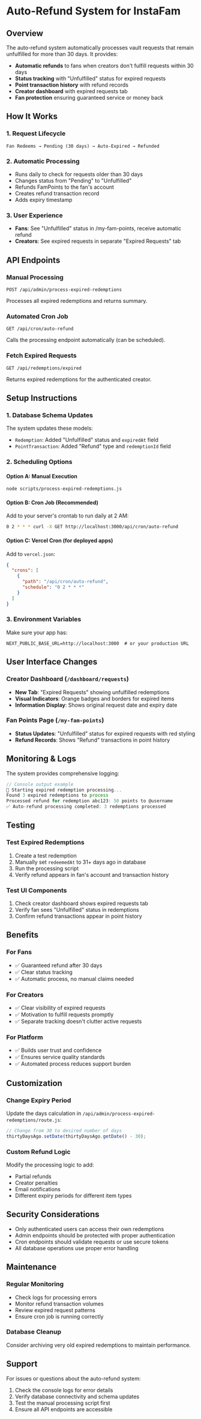# Auto-Refund System for InstaFam

## Overview

The auto-refund system automatically processes vault requests that remain unfulfilled for more than 30 days. It provides:

- **Automatic refunds** to fans when creators don't fulfill requests within 30 days
- **Status tracking** with "Unfulfilled" status for expired requests  
- **Point transaction history** with refund records
- **Creator dashboard** with expired requests tab
- **Fan protection** ensuring guaranteed service or money back

## How It Works

### 1. **Request Lifecycle**
```
Fan Redeems → Pending (30 days) → Auto-Expired → Refunded
```

### 2. **Automatic Processing**
- Runs daily to check for requests older than 30 days
- Changes status from "Pending" to "Unfulfilled"
- Refunds FamPoints to the fan's account
- Creates refund transaction record
- Adds expiry timestamp

### 3. **User Experience**
- **Fans**: See "Unfulfilled" status in /my-fam-points, receive automatic refund
- **Creators**: See expired requests in separate "Expired Requests" tab

## API Endpoints

### Manual Processing
```http
POST /api/admin/process-expired-redemptions
```
Processes all expired redemptions and returns summary.

### Automated Cron Job
```http
GET /api/cron/auto-refund
```
Calls the processing endpoint automatically (can be scheduled).

### Fetch Expired Requests
```http
GET /api/redemptions/expired
```
Returns expired redemptions for the authenticated creator.

## Setup Instructions

### 1. **Database Schema Updates**
The system updates these models:
- `Redemption`: Added "Unfulfilled" status and `expiredAt` field
- `PointTransaction`: Added "Refund" type and `redemptionId` field

### 2. **Scheduling Options**

#### Option A: Manual Execution
```bash
node scripts/process-expired-redemptions.js
```

#### Option B: Cron Job (Recommended)
Add to your server's crontab to run daily at 2 AM:
```bash
0 2 * * * curl -X GET http://localhost:3000/api/cron/auto-refund
```

#### Option C: Vercel Cron (for deployed apps)
Add to `vercel.json`:
```json
{
  "crons": [
    {
      "path": "/api/cron/auto-refund",
      "schedule": "0 2 * * *"
    }
  ]
}
```

### 3. **Environment Variables**
Make sure your app has:
```env
NEXT_PUBLIC_BASE_URL=http://localhost:3000  # or your production URL
```

## User Interface Changes

### Creator Dashboard (`/dashboard/requests`)
- **New Tab**: "Expired Requests" showing unfulfilled redemptions
- **Visual Indicators**: Orange badges and borders for expired items
- **Information Display**: Shows original request date and expiry date

### Fan Points Page (`/my-fam-points`)
- **Status Updates**: "Unfulfilled" status for expired requests with red styling
- **Refund Records**: Shows "Refund" transactions in point history

## Monitoring & Logs

The system provides comprehensive logging:
```javascript
// Console output example
🔄 Starting expired redemption processing...
Found 3 expired redemptions to process
Processed refund for redemption abc123: 50 points to @username
✅ Auto-refund processing completed: 3 redemptions processed
```

## Testing

### Test Expired Redemptions
1. Create a test redemption
2. Manually set `redeemedAt` to 31+ days ago in database
3. Run the processing script
4. Verify refund appears in fan's account and transaction history

### Test UI Components
1. Check creator dashboard shows expired requests tab
2. Verify fan sees "Unfulfilled" status in redemptions
3. Confirm refund transactions appear in point history

## Benefits

### For Fans
- ✅ Guaranteed refund after 30 days
- ✅ Clear status tracking
- ✅ Automatic process, no manual claims needed

### For Creators  
- ✅ Clear visibility of expired requests
- ✅ Motivation to fulfill requests promptly
- ✅ Separate tracking doesn't clutter active requests

### For Platform
- ✅ Builds user trust and confidence
- ✅ Ensures service quality standards
- ✅ Automated process reduces support burden

## Customization

### Change Expiry Period
Update the days calculation in `/api/admin/process-expired-redemptions/route.js`:
```javascript
// Change from 30 to desired number of days
thirtyDaysAgo.setDate(thirtyDaysAgo.getDate() - 30);
```

### Custom Refund Logic
Modify the processing logic to add:
- Partial refunds
- Creator penalties  
- Email notifications
- Different expiry periods for different item types

## Security Considerations

- Only authenticated users can access their own redemptions
- Admin endpoints should be protected with proper authentication
- Cron endpoints should validate requests or use secure tokens
- All database operations use proper error handling

## Maintenance

### Regular Monitoring
- Check logs for processing errors
- Monitor refund transaction volumes  
- Review expired request patterns
- Ensure cron job is running correctly

### Database Cleanup
Consider archiving very old expired redemptions to maintain performance.

## Support

For issues or questions about the auto-refund system:
1. Check the console logs for error details
2. Verify database connectivity and schema updates
3. Test the manual processing script first
4. Ensure all API endpoints are accessible
